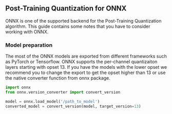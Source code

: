 ## Post-Training Quantization for ONNX

ONNX is one of the supported backend for the Post-Training Quantization algorithm.
This guide contains some notes that you have to consider working with ONNX.

### Model preparation

The most of the ONNX models are exported from different frameworks such as PyTorch or Tensorflow.
ONNX supports the per-channel quantizaiton layers starting with opset 13.
If you have the models with the lower opset we recommend you to change the export to get the opset higher than 13 or use
the native converter function from onnx package.

```python
import onnx
from onnx.version_converter import convert_version

model = onnx.load_model('/path_to_model')
converted_model = convert_version(model, target_version=13)
```